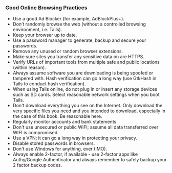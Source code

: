 ### Good Online Browsing Practices

- Use a good Ad Blocker (for example, AdBlockPlus+).
- Don’t randomly browse the web (without a controlled browsing environment, i.e. Tails).
- Keep your browser up to date.
- Use a password manager to generate, backup and secure your passwords.
- Remove any unused or random browser extensions.
- Make sure sites you transfer any sensitive data on are HTTPS.
- Verify URLs of important tools from multiple safe and public locations (within reason).
- Always assume software you are downloading is being spoofed or tampered with. Hash verification can go a long way (use GtkHash in Tails to conduct hash verification).
- When using Tails online, do not plug in or insert any storage devices such as SD cards. Select reasonable network settings when you boot Tails.
- Don't download everything you see on the Internet. Only download the very specific files you need and you intended to download, especially in the case of this book. Be reasonable here.
- Regularly monitor accounts and bank statements.
- Don't use unsecured or public WIFI; assume all data transferred over WIFI is compromised.
- Use a VPN; it can go a long way in protecting your privacy.
- Disable stored passwords in browsers.
- Don't use Windows for anything, ever (IMO).
- Always enable 2-factor, if available - use 2-factor apps like Authy/Google Authenticator and always remember to safely backup your 2 factor backup codes.